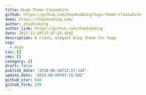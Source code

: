 ```yaml
---
title: Hugo Theme Cleanwhite
github: https://github.com/zhaohuabing/hugo-theme-cleanwhite
demo: https://zhaohuabing.com/
author: zhaohuabing
author_link: https://github.com/zhaohuabing
date: 2023-11-30T17:47:29.439Z
description: A clean, elegant blog theme for hugo
ssg:
  - Hugo
css: []
cms: []
category: []
draft: false
publish_date: '2018-06-16T13:57:14Z'
update_date: '2023-09-04T07:15:50Z'
github_star: 648
github_fork: 299
---
```

